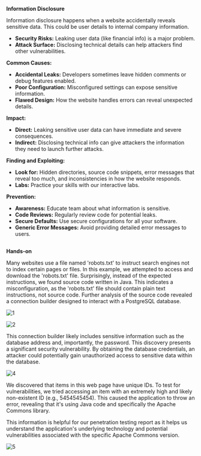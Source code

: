 
**Information Disclosure**

Information disclosure happens when a website accidentally reveals sensitive data. This could be user details to internal company information. 

* **Security Risks:** Leaking user data (like financial info) is a major problem. 
* **Attack Surface:** Disclosing technical details can help attackers find other vulnerabilities.

**Common Causes:**

* **Accidental Leaks:** Developers sometimes leave hidden comments or debug features enabled.
* **Poor Configuration:** Misconfigured settings can expose sensitive information.
* **Flawed Design:** How the website handles errors can reveal unexpected details.

**Impact:**

* **Direct:** Leaking sensitive user data can have immediate and severe consequences.
* **Indirect:** Disclosing technical info can give attackers the information they need to launch further attacks.

**Finding and Exploiting:**

* **Look for:** Hidden directories, source code snippets, error messages that reveal too much, and inconsistencies in how the website responds.
* **Labs:** Practice your skills with our interactive labs.

**Prevention:**

* **Awareness:** Educate team about what information is sensitive.
* **Code Reviews:** Regularly review code for potential leaks.
* **Secure Defaults:** Use secure configurations for all your software.
* **Generic Error Messages:** Avoid providing detailed error messages to users.

##
**Hands-on**

Many websites use a file named 'robots.txt' to instruct search engines not to index certain pages or files. In this example, we attempted to access and download the 'robots.txt' file. 
Surprisingly, instead of the expected instructions, we found source code written in Java. This indicates a misconfiguration, as the 'robots.txt' file should contain plain text instructions, not source code. 
Further analysis of the source code revealed a connection builder designed to interact with a PostgreSQL database.

![1](https://github.com/user-attachments/assets/6d6178c7-398c-4448-ac60-57b54ffc89a8)

![2](https://github.com/user-attachments/assets/b5247e2b-b604-45b0-9a89-0c7942543677)

This connection builder likely includes sensitive information such as the database address and, importantly, the password. 
This discovery presents a significant security vulnerability. By obtaining the database credentials, an attacker could potentially gain unauthorized access to sensitive data within the database.

![4](https://github.com/user-attachments/assets/6c6bbeee-d2f3-4ad8-9676-1589f98f6902)


We discovered that items in this web page have unique IDs. To test for vulnerabilities, we tried accessing an item with an extremely high and likely non-existent ID (e.g., 5454545454). This caused the application to throw an error, revealing that it's using Java code and specifically the Apache Commons library. 

This information is helpful for our penetration testing report as it helps us understand the application's underlying technology and potential vulnerabilities associated with the specific Apache Commons version.

![5](https://github.com/user-attachments/assets/8cacdb96-44d0-4c17-ad94-8e0f01985b1b)
